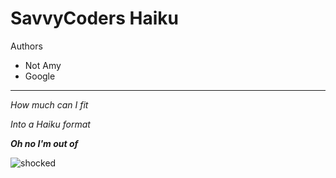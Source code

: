 # SavvyCoders Haiku

Authors
+ Not Amy
+ Google

---

*How much can I fit*

*Into a Haiku format*

***Oh no I'm out of***

![shocked](https://cdn1.thehunt.com/app/public/system/note_images/1318956/original/80b483620b5397daf0f53cfc40c9594d.png)

